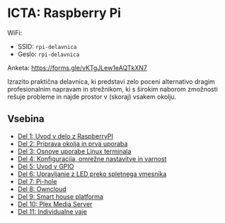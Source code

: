 # ICTA: Raspberry Pi

WiFi:
- SSID: `rpi-delavnica`
- Geslo: `rpi-delavnica`

Anketa: https://forms.gle/vKTgJLew1eAQTkXN7

Izrazito praktična delavnica, ki predstavi zelo poceni alternativo dragim profesionalnim napravam in strežnikom, ki s širokim naborom zmožnosti rešuje probleme in najde prostor v (skoraj) vsakem okolju.

## Vsebina
- [Del 1: Uvod v delo z RaspberryPI](./01_del_uvod_v_rpi/README.md)
- [Del 2: Priprava okolja in prva uporaba](./02_del_priprava_okolja/README.md)
- [Del 3: Osnove uporabe Linux terminala](./03_del_osnove_linux/README.md)
- [Del 4: Konfiguracija, omrežne nastavitve in varnost](./04_del_konfiguracija_in_varnost/README.md)
- [Del 5: Uvod v GPIO](./05_del_uvod_v_gpio/README.md)
- [Del 6: Upravljanje z LED preko spletnega vmesnika](./06_del_upravljanje_z_led_spletno/README.md)
- [Del 7: Pi-hole](./07_del_pi_hole/README.md)
- [Del 8: Owncloud](./08_del_owncloud/README.md)
- [Del 9: Smart house platforma](./09_del_smart_house_platforma/README.md)
- [Del 10: Plex Media Server](./10_Plex_Media_Server/README.md)
- [Del 11: Individualne vaje](./11_del_individualne_vaje/README.md)
